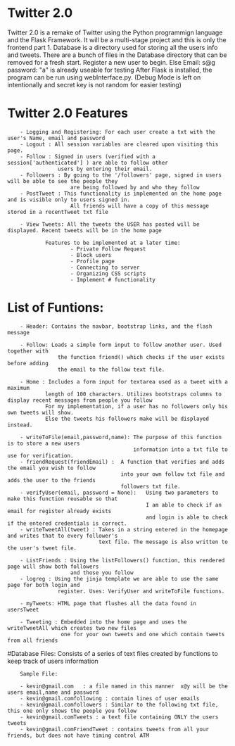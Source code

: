 # Twitter 2.0

Twitter 2.0 is a remake of Twitter using the Python programmign language and the Flask Framework.
It will be a multi-stage project and this is only the frontend part 1.
Database is a directory used for storing all the users info and tweets.
There are a bunch of files in the Database directory that can be removed for a fresh start. 
Register a new user to begin. Else   Email: s@g   password: "a" is already useable for testing
After Flask is installed, the program can be run using webInterface.py. 
	(Debug Mode is left on intentionally and secret key is not random for easier testing)

# Twitter 2.0 Features

		- Logging and Registering: For each user create a txt with the user's Name, email and password		
		- Logout : All session variables are cleared upon visiting this page.
		- Follow : Signed in users (verified with a session['authenticated'] ) are able to follow other
					users by entering their email.
		- Followers : By going to the '/followers' page, signed in users will be able to see the people they
						are being followed by and who they follow
		- PostTweet : This functionality is implemented on the home page and is visible only to users signed in. 
						All friends will have a copy of this message stored in a recentTweet txt file
		
		- View Tweets: All the tweets the USER has posted will be displayed. Recent tweets will be in the home page
		
				Features to be implemented at a later time:
						- Private Follow Request 
						- Block users
						- Profile page 
						- Connecting to server 
						- Organizing CSS scripts 
						- Implement # functionality
			
# List of Funtions:
		
		- Header: Contains the navbar, bootstrap links, and the flash message
		
		- Follow: Loads a simple form input to follow another user. Used together with 
					the function friend() which checks if the user exists before adding 
					the email to the follow text file.
					
		- Home : Includes a form input for textarea used as a tweet with a maximum 
				length of 100 characters. Utilizes bootstraps columns to display recent messages from people you follow
				For my implementation, if a user has no followers only his own tweets will show. 
				Else the tweets his followers make will be displayed instead.
				
		- writeToFile(email,password,name): The purpose of this function is to store a new users 
											information into a txt file to use for verification.
		- friendRequest(friendEmail) : 	A function that verifies and adds the email you wish to follow			
										into your own follow txt file and adds the user to the friends 
										followers txt file.
		- verifyUser(email, password = None): 	Using two parameters to make this function reusable so that	
												I am able to check if an email for register already exists
												and login is able to check if the entered credentials is correct.
		- writeTweetAll(tweet) : Takes in a string entered in the homepage and writes that to every follower's 
								 text file. The message is also written to the user's tweet file.
		
		- ListFriends : Using the listFollowers() function, this rendered page will show both followers 
						and those you follow
		- logreg : Using the jinja template we are able to use the same page for both login and 
					register. Uses: VerifyUser and writeToFile functions.
					
		- myTweets: HTML page that flushes all the data found in usersTweet
		
		- Tweeting : Embedded into the home page and uses the writeTweetAll which creates two new files	
					 one for your own tweets and one which contain tweets from all friends
					 
#Database Files:
	Consists of a series of text files created by functions to keep track of users information
	
		Sample File:
		
		- kevin@gmail.com   : a file named in this manner  x@y will be the users email,name and password
		- kevin@gmail.comfollowing : contain lines of user emails 
		- kevin@gmail.comfollowers : Similar to the following txt file, this one only shows the people you follow
		- kevin@gmail.comTweets : a text file containing ONLY the users tweets
		- kevin@gmail.comFriendTweet : contains tweets from all your friends, but does not have timing control ATM
		